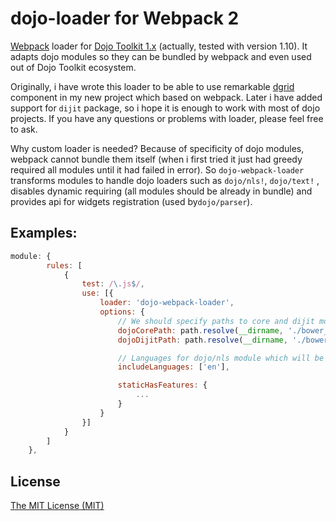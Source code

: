 # dojo-loader for Webpack 2
[Webpack](https://webpack.github.io/) loader for [Dojo Toolkit 1.x](https://dojotoolkit.org/) (actually, tested with version 1.10). It adapts dojo modules so they can be bundled by webpack and even used out of Dojo Toolkit ecosystem.

Originally, i have wrote this loader to be able to use remarkable [dgrid](http://dgrid.io/) component in my new project which based on webpack. Later i have added support for `dijit` package, so i hope it is enough  to work with most of dojo projects.  If you have any questions or problems with loader, please feel free to ask.

Why custom loader is needed? Because of specificity of dojo modules, webpack cannot bundle them itself (when i first tried it just had greedy required all modules until it had failed in error). So `dojo-webpack-loader` transforms modules to handle dojo loaders such as `dojo/nls!`, `dojo/text!` , disables dynamic requiring (all modules should be already in bundle) and provides api for widgets registration (used by`dojo/parser`). 

## Examples:
```javascript
module: {
        rules: [
            {
                test: /\.js$/,
                use: [{
                    loader: 'dojo-webpack-loader',
                    options: {
                        // We should specify paths to core and dijit modules because we using both
                        dojoCorePath: path.resolve(__dirname, './bower_components/dojo/'),
                        dojoDijitPath: path.resolve(__dirname, './bower_components/dijit/'),

                        // Languages for dojo/nls module which will be in result pack.
                        includeLanguages: ['en'],

                        staticHasFeatures: {
                            ...
                        }
                    }
                }]
            }
        ]
    },
```

## License
[The MIT License (MIT)](http://opensource.org/licenses/MIT)

